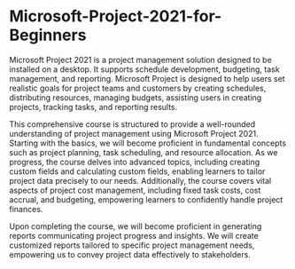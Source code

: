 # Microsoft-Project-2021-for-Beginners
Microsoft Project 2021 is a project management solution designed to be installed on a desktop. It supports schedule development, budgeting, task management, and reporting. Microsoft Project is designed to help users set realistic goals for project teams and customers by creating schedules, distributing resources, managing budgets, assisting users in creating projects, tracking tasks, and reporting results. 

This comprehensive course is structured to provide a well-rounded understanding of project management using Microsoft Project 2021. Starting with the basics, we will become proficient in fundamental concepts such as project planning, task scheduling, and resource allocation. As we progress, the course delves into advanced topics, including creating custom fields and calculating custom fields, enabling learners to tailor project data precisely to our needs. Additionally, the course covers vital aspects of project cost management, including fixed task costs, cost accrual, and budgeting, empowering learners to confidently handle project finances. 

Upon completing the course, we will become proficient in generating reports communicating project progress and insights. We will create customized reports tailored to specific project management needs, empowering us to convey project data effectively to stakeholders. 
